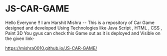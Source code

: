 # JS-CAR-GAME
Hello Everyone !!
I am Harshit Mishra -- This is a repository of Car Game designed and developed Using  Technologies like Java Script , HTML , CSS , Paint 3D
You gyus can check this Game out as it is deployed and Visible on the given link-

https://mishra0010.github.io/JS-CAR-GAME/
